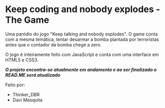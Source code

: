 # Keep coding and nobody explodes - The Game

Uma paródio do jogo "Keep talking and nobody explodes". O game conta com a mesma temática, tentar desarmar a bomba plantada por terroristas antes que o contador da bomba chege a zero.

O jogo é inteiramente feito com JavaScript e conta com uma interface em HTML5 e CSS3.




***__O projeto encontra-se atualmente em andamento e ao ser finalizado o READ.ME será atualizado__***

Feito por:
- Thinker_DBR
- Davi Mesquita
